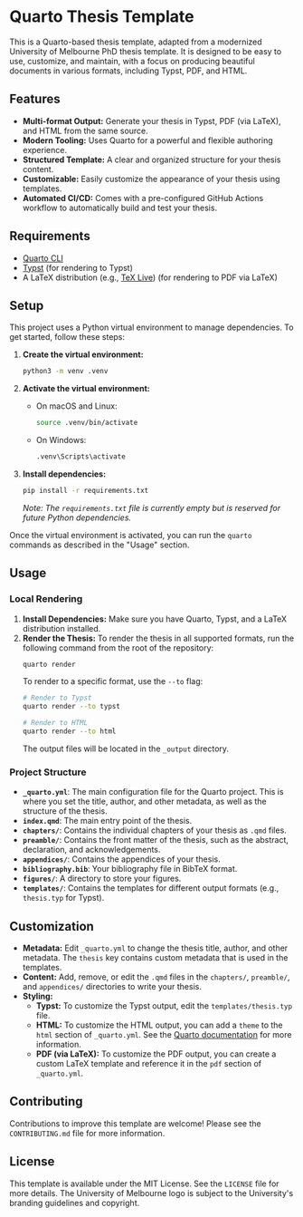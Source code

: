 # Quarto Thesis Template

This is a Quarto-based thesis template, adapted from a modernized University of Melbourne PhD thesis template. It is designed to be easy to use, customize, and maintain, with a focus on producing beautiful documents in various formats, including Typst, PDF, and HTML.

## Features

- **Multi-format Output:** Generate your thesis in Typst, PDF (via LaTeX), and HTML from the same source.
- **Modern Tooling:** Uses Quarto for a powerful and flexible authoring experience.
- **Structured Template:** A clear and organized structure for your thesis content.
- **Customizable:** Easily customize the appearance of your thesis using templates.
- **Automated CI/CD:** Comes with a pre-configured GitHub Actions workflow to automatically build and test your thesis.

## Requirements

- [Quarto CLI](https://quarto.org/docs/get-started/)
- [Typst](https://typst.app/) (for rendering to Typst)
- A LaTeX distribution (e.g., [TeX Live](https://www.tug.org/texlive/)) (for rendering to PDF via LaTeX)

## Setup

This project uses a Python virtual environment to manage dependencies. To get started, follow these steps:

1.  **Create the virtual environment:**
    ```bash
    python3 -m venv .venv
    ```

2.  **Activate the virtual environment:**
    -   On macOS and Linux:
        ```bash
        source .venv/bin/activate
        ```
    -   On Windows:
        ```bash
        .venv\Scripts\activate
        ```

3.  **Install dependencies:**
    ```bash
    pip install -r requirements.txt
    ```
    *Note: The `requirements.txt` file is currently empty but is reserved for future Python dependencies.*

Once the virtual environment is activated, you can run the `quarto` commands as described in the "Usage" section.

## Usage

### Local Rendering

1.  **Install Dependencies:** Make sure you have Quarto, Typst, and a LaTeX distribution installed.
2.  **Render the Thesis:** To render the thesis in all supported formats, run the following command from the root of the repository:
    ```bash
    quarto render
    ```
    To render to a specific format, use the `--to` flag:
    ```bash
    # Render to Typst
    quarto render --to typst

    # Render to HTML
    quarto render --to html
    ```
    The output files will be located in the `_output` directory.

### Project Structure

- **`_quarto.yml`**: The main configuration file for the Quarto project. This is where you set the title, author, and other metadata, as well as the structure of the thesis.
- **`index.qmd`**: The main entry point of the thesis.
- **`chapters/`**: Contains the individual chapters of your thesis as `.qmd` files.
- **`preamble/`**: Contains the front matter of the thesis, such as the abstract, declaration, and acknowledgements.
- **`appendices/`**: Contains the appendices of your thesis.
- **`bibliography.bib`**: Your bibliography file in BibTeX format.
- **`figures/`**: A directory to store your figures.
- **`templates/`**: Contains the templates for different output formats (e.g., `thesis.typ` for Typst).

## Customization

- **Metadata:** Edit `_quarto.yml` to change the thesis title, author, and other metadata. The `thesis` key contains custom metadata that is used in the templates.
- **Content:** Add, remove, or edit the `.qmd` files in the `chapters/`, `preamble/`, and `appendices/` directories to write your thesis.
- **Styling:**
    - **Typst:** To customize the Typst output, edit the `templates/thesis.typ` file.
    - **HTML:** To customize the HTML output, you can add a `theme` to the `html` section of `_quarto.yml`. See the [Quarto documentation](https://quarto.org/docs/output-formats/html-themes.html) for more information.
    - **PDF (via LaTeX):** To customize the PDF output, you can create a custom LaTeX template and reference it in the `pdf` section of `_quarto.yml`.

## Contributing

Contributions to improve this template are welcome! Please see the `CONTRIBUTING.md` file for more information.

## License

This template is available under the MIT License. See the `LICENSE` file for more details.
The University of Melbourne logo is subject to the University's branding guidelines and copyright.
